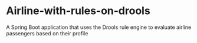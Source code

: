 # Airline-with-rules-on-drools
A Spring Boot application that uses the Drools rule engine to evaluate airline passengers based on their profile
